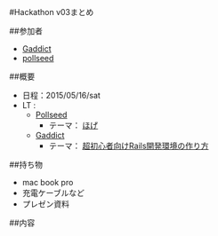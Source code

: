 #Hackathon v03まとめ

##参加者
* [Gaddict](https://github.com/Gaddict)
* [pollseed](https://github.com/pollseed)

##概要
* 日程：2015/05/16/sat
* LT : 
  * [Pollseed](https://github.com/pollseed)
    * テーマ： [ほげ](http://www.slideshare.net/pollseed/)
  * [Gaddict](https://github.com/Gaddict)
    * テーマ： [超初心者向けRails開発環境の作り方](http://www.slideshare.net/Gaddict/)

##持ち物
* mac book pro
* 充電ケーブルなど
* プレゼン資料

##内容

